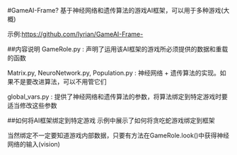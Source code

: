 ﻿#GameAI-Frame?
基于神经网络和遗传算法的游戏AI框架，可以用于多种游戏(大概)  

示例:https://github.com/Iyrian/GameAI-Frame-  

##内容说明
GameRole.py : 声明了运用该AI框架的游戏所必须提供的数据和重载的函数  

Matrix.py, NeuroNetwork.py, Population.py : 神经网络 + 遗传算法的实现。如果不是要改进算法，可以不用管它们  

global_vars.py : 提供了神经网络和遗传算法的参数，将算法绑定到特定游戏时要适当修改这些参数  

##如何将AI框架绑定到特定游戏
示例中展示了如何将贪吃蛇游戏绑定到框架  

当然绑定不一定要知道游戏内部数据，只要有方法在GameRole.look()中获得神经网络的输入(vision)  


